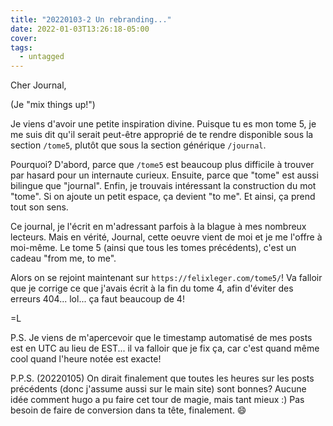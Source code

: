 ```yaml
---
title: "20220103-2 Un rebranding..."
date: 2022-01-03T13:26:18-05:00
cover:
tags:
  - untagged
---
```


Cher Journal,

(Je "mix things up!")

Je viens d'avoir une petite inspiration divine. Puisque tu es mon tome 5, je me suis dit qu'il serait
peut-être approprié de te rendre disponible sous la section `/tome5`, plutôt que sous la section générique
`/journal`.

Pourquoi? D'abord, parce que `/tome5` est beaucoup plus difficile à trouver par hasard pour un internaute
curieux. Ensuite, parce que "tome" est aussi bilingue que "journal". Enfin, je trouvais intéressant la
construction du mot "tome". Si on ajoute un petit espace, ça devient "to me". Et ainsi, ça prend tout son
sens.

Ce journal, je l'écrit en m'adressant parfois à la blague à mes nombreux lecteurs. Mais en vérité, Journal,
cette oeuvre vient de moi et je me l'offre à moi-même. Le tome 5 (ainsi que tous les tomes précédents), c'est un
cadeau "from me, to me".

Alors on se rejoint maintenant sur `https://felixleger.com/tome5/`! Va falloir que je corrige ce que j'avais
écrit à la fin du tome 4, afin d'éviter des erreurs 404... lol... ça faut beaucoup de 4!

=L

P.S. Je viens de m'apercevoir que le timestamp automatisé de mes posts est en UTC au lieu de EST... il va
falloir que je fix ça, car c'est quand même cool quand l'heure notée est exacte!

P.P.S. (20220105) On dirait finalement que toutes les heures sur les posts précédents (donc j'assume aussi sur
le main site) sont bonnes? Aucune idée comment hugo a pu faire cet tour de magie, mais tant mieux :) Pas
besoin de faire de conversion dans ta tête, finalement. :smile:
